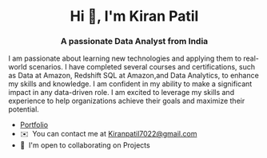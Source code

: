 <h1 align="center">Hi 👋, I'm Kiran Patil</h1>
<h3 align="center">A passionate Data Analyst from India</h3>
I am passionate about learning new technologies and applying them to real-world scenarios. I have completed several courses and certifications, such as Data at Amazon, Redshift SQL at Amazon,and Data Analytics, to enhance my skills and knowledge. I am confident in my ability to make a significant impact in any data-driven role. I am excited to leverage my skills and experience to help organizations achieve their goals and maximize their potential.

* [Portfolio](https://www.datascienceportfol.io/kiranpatil)
* ✉️  You can contact me at [Kiranpatil7022@gmail.com](mailto:Kiranpatil7022@gmail.com)
* 🤝  I'm open to collaborating on Projects




